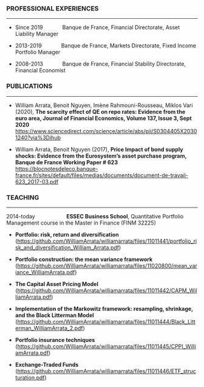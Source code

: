 ### **PROFESSIONAL EXPERIENCES**
___
- Since 2019 $~~~~~~~~~~~$ Banque de France, Financial Directorate, Asset Liability Manager
* 2013-2019 $~~~~~~~~~~~$ Banque de France, Markets Directorate, Fixed Income Portfolio Manager
+ 2008-2013 $~~~~~~~~~~~$ Banque de France, Financial Stability Directorate, Financial Economist

### **PUBLICATIONS**
---

- William Arrata, Benoit Nguyen, Imène Rahmouni-Rousseau, Miklos Vari (2020), **The scarcity effect of QE on repo rates: Evidence from the euro area,
Journal of Financial Economics, Volume 137, Issue 3, Sept 2020**  
https://www.sciencedirect.com/science/article/abs/pii/S0304405X20301240?via%3Dihub
* William Arrata, Benoit Nguyen (2017), **Price Impact of bond supply shocks: Evidence from the
Eurosystem’s asset purchase program, Banque de France Working Paper # 623**  
https://blocnotesdeleco.banque-france.fr/sites/default/files/medias/documents/document-de-travail-623_2017-03.pdf

### **TEACHING**
***
2014-today $~~~~~~~~~~~~~~~~~~~$ **ESSEC Business School**, Quantitative Portfolio Management course in the Master in Finance (FINM 32225)  

- **Portfolio: risk, return and diversification**  
(https://github.com/WilliamArrata/williamarrata/files/11011441/portfolio_risk_and_diversification_William_Arrata.pdf)

- **Portfolio construction: the mean variance framework**  
(https://github.com/WilliamArrata/williamarrata/files/11020800/mean_variance_WilliamArrata.pdf)

- **The Capital Asset Pricing Model**  
(https://github.com/WilliamArrata/williamarrata/files/11011442/CAPM_WilliamArrata.pdf)

- **Implementation of the Markowitz framework: resampling, shrinkage, and the Black Litterman Model** 
(https://github.com/WilliamArrata/williamarrata/files/11011444/Black_Litterman_WilliamArrata_2.pdf)

- **Portfolio insurance techniques**  
(https://github.com/WilliamArrata/williamarrata/files/11011445/CPPI_WilliamArrata.pdf)

- **Exchange-Traded Funds**  
(https://github.com/WilliamArrata/williamarrata/files/11011446/ETF_structuration.pdf)


